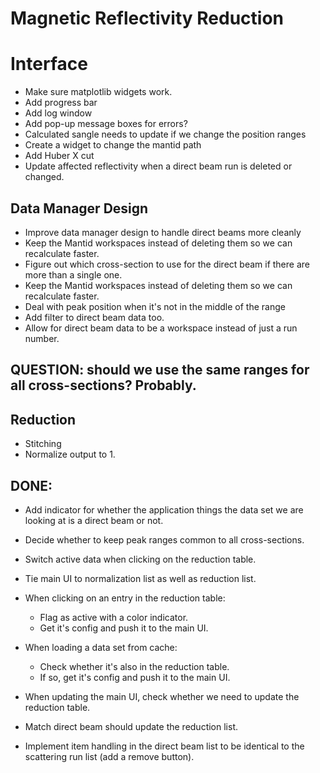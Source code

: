 # Magnetic Reflectivity Reduction

# Interface
- Make sure matplotlib widgets work.
- Add progress bar
- Add log window
- Add pop-up message boxes for errors?
- Calculated sangle needs to update if we change the position ranges
- Create a widget to change the mantid path
- Add Huber X cut
- Update affected reflectivity when a direct beam run is deleted or changed.

## Data Manager Design
- Improve data manager design to handle direct beams more cleanly
- Keep the Mantid workspaces instead of deleting them so we can recalculate faster.
- Figure out which cross-section to use for the direct beam if there are more than a single one.
- Keep the Mantid workspaces instead of deleting them so we can recalculate faster.
- Deal with peak position when it's not in the middle of the range
- Add filter to direct beam data too.
- Allow for direct beam data to be a workspace instead of just a run number.

## QUESTION: should we use the same ranges for all cross-sections? Probably.

## Reduction
- Stitching
- Normalize output to 1.

## DONE:
- Add indicator for whether the application things the data set we are looking at is a direct beam or not.
- Decide whether to keep peak ranges common to all cross-sections.
- Switch active data when clicking on the reduction table.
- Tie main UI to normalization list as well as reduction list.
- When clicking on an entry in the reduction table:
    - Flag as active with a color indicator.
    - Get it's config and push it to the main UI.

- When loading a data set from cache:
    - Check whether it's also in the reduction table.
    - If so, get it's config and push it to the main UI.

- When updating the main UI, check whether we need to update the reduction table.
- Match direct beam should update the reduction list.
- Implement item handling in the direct beam list to be identical to the scattering run list (add a remove button).

